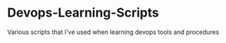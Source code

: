 # Devops-Learning-Scripts
Various scripts that I've used when learning devops tools and procedures 
